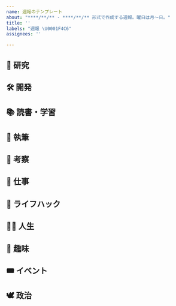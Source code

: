 ```yaml
---
name: 週報のテンプレート
about: "****/**/** - ****/**/** 形式で作成する週報。曜日は月～日。"
title: ''
labels: "週報 \U0001F4C6"
assignees: ''

---
```


## 🔬 研究

## 🛠 開発

## 📚 読書・学習

## 📝 執筆

## 💭 考察

## 💼 仕事

## 🏡 ライフハック

## 🧙‍♂️ 人生

## 💞 趣味

## 🎟 イベント

## 🕊 政治
